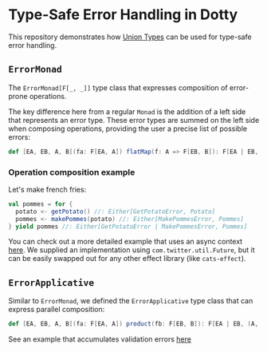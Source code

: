 # Type-Safe Error Handling in Dotty

This repository demonstrates how [Union Types](https://dotty.epfl.ch/docs/reference/new-types/union-types.html) can be used for type-safe error handling.

## `ErrorMonad`
The `ErrorMonad[F[_, _]]` type class that expresses composition of error-prone operations.

The key difference here from a regular `Monad` is the addition of a left side that represents an error type. These error types are summed on the left side when composing operations, providing the user a precise list of possible errors:

```scala
def [EA, EB, A, B](fa: F[EA, A]) flatMap(f: A => F[EB, B]): F[EA | EB, B]
```

### Operation composition example
Let's make french fries:

```scala
val pommes = for {
  potato <- getPotato() //: Either[GetPotatoError, Potato]
  pommes <- makePommes(potato) //: Either[MakePommesError, Pommes]
} yield pommes //: Either[GetPotatoError | MakePommesError, Pommes]
```

You can check out a more detailed example that uses an async context [here](./src/main/scala/examples/OutcomeExample.scala). We supplied an implementation using `com.twitter.util.Future`, but it can be easily swapped out for any other effect library (like `cats-effect`).

## `ErrorApplicative`
Similar to `ErrorMonad`, we defined the `ErrorApplicative` type class that can express parallel composition:

```scala
def [EA, EB, A, B](fa: F[EA, A]) product(fb: F[EB, B]): F[EA | EB, (A, B)]
```

See an example that accumulates validation errors [here](./src/main/scala/examples/ValidationExample.scala)

